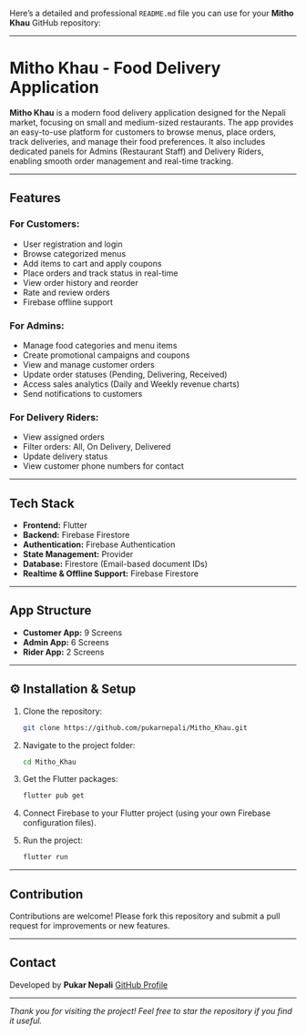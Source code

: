 Here’s a detailed and professional `README.md` file you can use for your **Mitho Khau** GitHub repository:

---


#  Mitho Khau - Food Delivery Application

**Mitho Khau** is a modern food delivery application designed for the Nepali market, focusing on small and medium-sized restaurants. The app provides an easy-to-use platform for customers to browse menus, place orders, track deliveries, and manage their food preferences. It also includes dedicated panels for Admins (Restaurant Staff) and Delivery Riders, enabling smooth order management and real-time tracking.

---

##  Features

### For Customers:
- User registration and login
- Browse categorized menus
- Add items to cart and apply coupons
- Place orders and track status in real-time
- View order history and reorder
- Rate and review orders
- Firebase offline support

### For Admins:
- Manage food categories and menu items
- Create promotional campaigns and coupons
- View and manage customer orders
- Update order statuses (Pending, Delivering, Received)
- Access sales analytics (Daily and Weekly revenue charts)
- Send notifications to customers

### For Delivery Riders:
- View assigned orders
- Filter orders: All, On Delivery, Delivered
- Update delivery status
- View customer phone numbers for contact

---

##  Tech Stack
- **Frontend:** Flutter
- **Backend:** Firebase Firestore
- **Authentication:** Firebase Authentication
- **State Management:** Provider
- **Database:** Firestore (Email-based document IDs)
- **Realtime & Offline Support:** Firebase Firestore

---

##  App Structure
- **Customer App:** 9 Screens
- **Admin App:** 6 Screens
- **Rider App:** 2 Screens

---


## ⚙ Installation & Setup
1. Clone the repository:
   ```bash
   git clone https://github.com/pukarnepali/Mitho_Khau.git


2. Navigate to the project folder:

   ```bash
   cd Mitho_Khau
   ```

3. Get the Flutter packages:

   ```bash
   flutter pub get
   ```

4. Connect Firebase to your Flutter project (using your own Firebase configuration files).

5. Run the project:

   ```bash
   flutter run
   ```

---

##  Contribution

Contributions are welcome! Please fork this repository and submit a pull request for improvements or new features.

---


##  Contact

Developed by **Pukar Nepali**
[GitHub Profile](https://github.com/pukarnepali)

---

*Thank you for visiting the project! Feel free to star  the repository if you find it useful.*

```




